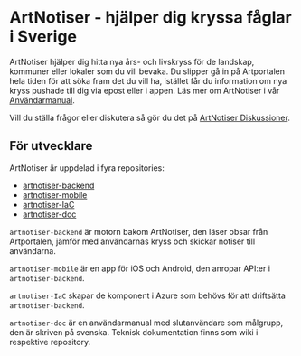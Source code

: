 # ArtNotiser - hjälper dig kryssa fåglar i Sverige

ArtNotiser hjälper dig hitta nya års- och livskryss för de landskap, kommuner eller lokaler som du vill bevaka. Du slipper gå in på Artportalen hela tiden för att söka fram det du vill ha, istället får du information om nya kryss pushade till dig via epost eller i appen. Läs mer om ArtNotiser i vår [Användarmanual](https://github.com/ArtNotiser/artnotiser-docs).

Vill du ställa frågor eller diskutera så gör du det på [ArtNotiser Diskussioner](https://github.com/ArtNotiser/artnotiser-docs/discussions).

## För utvecklare

ArtNotiser är uppdelad i fyra repositories:
* [artnotiser-backend](https://github.com/ArtNotiser/artnotiser-backend)
* [artnotiser-mobile](https://github.com/ArtNotiser/artnotiser-mobile)
* [artnotiser-IaC](https://github.com/ArtNotiser/artnotiser-IaC)
* [artnotiser-doc](https://github.com/ArtNotiser/artnotiser-doc)

`artnotiser-backend` är motorn bakom ArtNotiser, den läser obsar från Artportalen, jämför med användarnas kryss och skickar notiser till användarna.

`artnotiser-mobile` är en app för iOS och Android, den anropar API:er i `artnotiser-backend`.

`artnotiser-IaC` skapar de komponent i Azure som behövs för att driftsätta `artnotiser-backend`.

`artnotiser-doc` är en användarmanual med slutanvändare som målgrupp, den är skriven på svenska. Teknisk dokumentation finns som wiki i respektive repository.
